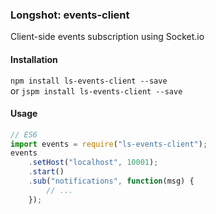 ### Longshot: events-client
Client-side events subscription using Socket.io

#### Installation
`npm install ls-events-client --save`  
or
`jspm install ls-events-client --save`

#### Usage

```javascript
// ES6
import events = require("ls-events-client");
events
	.setHost("localhost", 10001);
	.start()
	.sub("notifications", function(msg) {
		// ...
	});
```